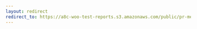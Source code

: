 ```yaml
---
layout: redirect
redirect_to: https://a8c-woo-test-reports.s3.amazonaws.com/public/pr-merge/39613/e2e/index.html
---
```

